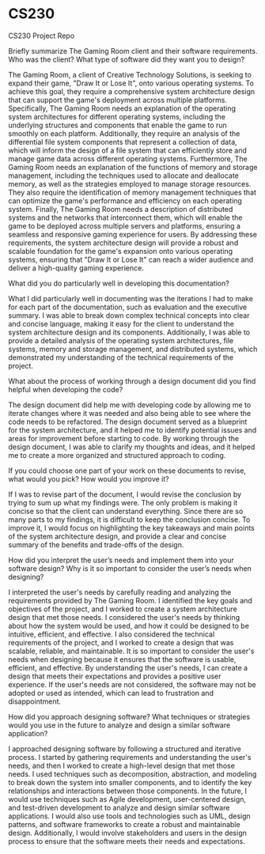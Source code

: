 # CS230
CS230 Project Repo

Briefly summarize The Gaming Room client and their software requirements. Who was the client? What type of software did they want you to design?

The Gaming Room, a client of Creative Technology Solutions, is seeking to expand their game, "Draw It or Lose It", onto various operating systems. To achieve this goal, they require a comprehensive system architecture design that can support the game's deployment across multiple platforms. Specifically, The Gaming Room needs an explanation of the operating system architectures for different operating systems, including the underlying structures and components that enable the game to run smoothly on each platform. Additionally, they require an analysis of the differential file system components that represent a collection of data, which will inform the design of a file system that can efficiently store and manage game data across different operating systems. Furthermore, The Gaming Room needs an explanation of the functions of memory and storage management, including the techniques used to allocate and deallocate memory, as well as the strategies employed to manage storage resources. They also require the identification of memory management techniques that can optimize the game's performance and efficiency on each operating system. Finally, The Gaming Room needs a description of distributed systems and the networks that interconnect them, which will enable the game to be deployed across multiple servers and platforms, ensuring a seamless and responsive gaming experience for users. By addressing these requirements, the system architecture design will provide a robust and scalable foundation for the game's expansion onto various operating systems, ensuring that "Draw It or Lose It" can reach a wider audience and deliver a high-quality gaming experience.

What did you do particularly well in developing this documentation?

What I did particularly well in documenting was the iterations I had to make for each part of the documentation, such as evaluation and the executive summary. I was able to break down complex technical concepts into clear and concise language, making it easy for the client to understand the system architecture design and its components. Additionally, I was able to provide a detailed analysis of the operating system architectures, file systems, memory and storage management, and distributed systems, which demonstrated my understanding of the technical requirements of the project.

What about the process of working through a design document did you find helpful when developing the code?

The design document did help me with developing code by allowing me to iterate changes where it was needed and also being able to see where the code needs to be refactored. The design document served as a blueprint for the system architecture, and it helped me to identify potential issues and areas for improvement before starting to code. By working through the design document, I was able to clarify my thoughts and ideas, and it helped me to create a more organized and structured approach to coding.

If you could choose one part of your work on these documents to revise, what would you pick? How would you improve it?

If I was to revise part of the document, I would revise the conclusion by trying to sum up what my findings were. The only problem is making it concise so that the client can understand everything. Since there are so many parts to my findings, it is difficult to keep the conclusion concise. To improve it, I would focus on highlighting the key takeaways and main points of the system architecture design, and provide a clear and concise summary of the benefits and trade-offs of the design.  


How did you interpret the user’s needs and implement them into your software design? Why is it so important to consider the user’s needs when designing?

I interpreted the user's needs by carefully reading and analyzing the requirements provided by The Gaming Room. I identified the key goals and objectives of the project, and I worked to create a system architecture design that met those needs. I considered the user's needs by thinking about how the system would be used, and how it could be designed to be intuitive, efficient, and effective. I also considered the technical requirements of the project, and I worked to create a design that was scalable, reliable, and maintainable.
It is so important to consider the user's needs when designing because it ensures that the software is usable, efficient, and effective. By understanding the user's needs, I can create a design that meets their expectations and provides a positive user experience. If the user's needs are not considered, the software may not be adopted or used as intended, which can lead to frustration and disappointment.


How did you approach designing software? What techniques or strategies would you use in the future to analyze and design a similar software application?

I approached designing software by following a structured and iterative process. I started by gathering requirements and understanding the user's needs, and then I worked to create a high-level design that met those needs. I used techniques such as decomposition, abstraction, and modeling to break down the system into smaller components, and to identify the key relationships and interactions between those components.
In the future, I would use techniques such as Agile development, user-centered design, and test-driven development to analyze and design similar software applications. I would also use tools and technologies such as UML, design patterns, and software frameworks to create a robust and maintainable design. Additionally, I would involve stakeholders and users in the design process to ensure that the software meets their needs and expectations.
